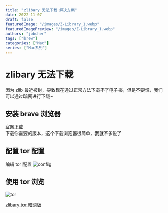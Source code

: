 ```yaml
---
title: "zlibary 无法下载 解决方案"
date: 2022-11-07
draft: false
featuredImage: "/images/Z-Library_1.webp"
featuredImagePreview: "/images/Z-Library_1.webp"
authors: "jobcher"
tags: ["brew"]
categories: ["Mac"]
series: ["Mac系列"]
---
```


# zlibary 无法下载

因为 zlib 最近被封，导致现在通过正常方法下载不了电子书，但是不要慌，我们可以通过暗网进行下载~

## 安装 brave 浏览器

[官网下载](https://brave.com/)  
下载你需要的版本，这个下载浏览器很简单，我就不多说了

## 配置 tor 配置

编辑 tor 配置
![config](/images/torconfig.png)

## 使用 tor 浏览

![tor](/images/opentor.jpg)

[zlibary tor 暗网版](http://zlibrary24tuxziyiyfr7zd46ytefdqbqd2axkmxm4o5374ptpc52fad.onion/)
